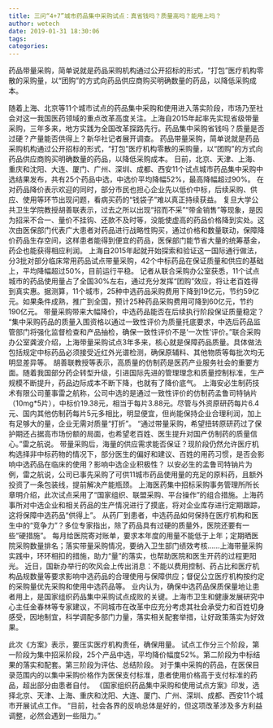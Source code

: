 ```yaml
---
title: 三问“4+7”城市药品集中采购试点：真省钱吗？质量高吗？能用上吗？
author: wetech
date: 2019-01-31 18:30:06
tags: 
categories: 
---
```

药品带量采购，简单说就是药品采购机构通过公开招标的形式，“打包”医疗机构零散的采购量，以“团购”的方式向药品供应商购买明确数量的药品，以降低采购成本。
<!-- more -->
随着上海、北京等11个城市试点的药品集中采购和使用进入落实阶段，市场乃至社会对这一我国医药领域的重点改革高度关注。上海自2015年起率先实现省级带量采购，三年多来，地方实践为全国改革探路先行。药品集中采购省钱吗？质量是否过硬？产量能否供得上？新华社记者展开调查。
药品带量采购，简单说就是药品采购机构通过公开招标的形式，“打包”医疗机构零散的采购量，以“团购”的方式向药品供应商购买明确数量的药品，以降低采购成本。
日前，北京、天津、上海、重庆和沈阳、大连、厦门、广州、深圳、成都、西安11个试点城市药品集中采购中选结果发布，共有25个药品中选，中选价平均降幅52%，最高降幅超过90%。
在对药品降价表示欢迎的同时，部分市民也担心企业先以低价中标，后续采购、供应、使用等环节出现问题，看病买药的“钱袋子”难以真正持续获益。
复旦大学公共卫生学院教授胡善联表示，过去之所以出现“招而不采”“带金销售”等现象，是因为招采不合一、量价不挂钩、还款不及时等，没能使虚高的药品价格降到实处。这次由医保部门代表广大患者对药品进行战略性购买，通过价格和数量联动，保障降价药品生存空间，这样患者能得到便宜的药品，医保部门能节省大量的统筹基金，药企也能获得相应利润。
上海自2015年起就开始探索和验证这一国际通行做法，分3批对部分临床常用药品试点带量采购，42个中标药品在保证质量和供应的基础上，平均降幅超过50%，目前运行平稳。
记者从联合采购办公室获悉，11个试点城市的药品使用量占了全国30%左右，通过充分发挥“团购”效应，将让老百姓得到真实惠。据测算，11个城市，25种中选药品采购费用下降到19亿元，节约59亿元。如果条件成熟，推广到全国，预计25种药品采购费用可降到60亿元，节约190亿元。
带量采购带来大幅降价，中选药品能否在后续执行阶段保证质量稳定？
“集中采购药品的质量入围资格以通过一致性评价为质量托底要求，中选后药品监管部门将强化监督检查和产品抽检，确保一致性评价不是‘一次性’评价。”联合采购办公室龚波介绍，上海带量采购试点3年多来，核心就是保障药品质量。具体做法包括规定中标药品必须接受近红外光谱检测，确保原辅料、其他物质等每批次均无明显差异等。
胡善联教授等表示，高质量的仿制药是医药产业服务社会的重要方面。随着我国部分药企转型升级，引进国际先进的管理理念和质量控制标准，生产规模不断提升，药品边际成本不断下降，也就有了降价底气。
上海安必生制药技术有限公司董事雷之航称，公司中选的是通过一致性评价的仿制药孟鲁司特钠片（10mg*5片），中标价19.38元，相当于每片3.88元。尽管与外资原研药每片6.4元、国内其他仿制药每片5元多相比，明显便宜，但尚能保持企业合理利润，加上有足够大的量，企业无需对质量“打折”。
“通过带量采购，希望扭转原研药过了保护期还占据高市场份额的局面，也希望老百姓、医生提升对国产仿制药的质量信心。”雷之航说。
带量采购后，海量的供应需求能否保证？现阶段仍然允许医疗机构选择非中标药物的情况下，部分医生的偏好和建议、百姓的用药习惯，是否会影响中选药品在临床的使用？影响中选企业积极性？
以安必生的孟鲁司特钠片为例，雷之航说，公司已事先采购了可供11城市药品使用量的充足的原料药，且额外投资了一条包装线，提前解决产能瓶颈。
上海医药集中招标采购事务管理所所长章明介绍，此次试点采用了“国家组织、联盟采购、平台操作”的组合措施。上海药事所对中选企业和相关药品的生产情况进行了摸底，将对企业库存进行定期跟踪，这将保障中选药品“供得上”。
从药厂到患者，中选药品如何保持在医疗机构和医生中的“竞争力”？多位专家指出，除了药品具有过硬的质量外，医院还要有一些“硬措施”。
每月给医院寄对账单，要求本年度的用量不能低于上年；定期晒医院采购数量排名；落实带量采购情况，要纳入卫生部门绩效考核……上海带量采购实践中，环环相扣的措施，助力“量”的落实，也帮助医院和医生开药的过程更阳光。
近日，国新办举行的吹风会上传出消息：不能以费用控制、药占比和医疗机构品规数量等要求影响中选药品的合理使用与保障供应；督促公立医疗机构按约定的采购量优先采购和使用中选药品等。
业内认为，确保中选药品保质保量地让患者用上，是国家组织药品集中采购试点成败的关键。上海市卫生和健康发展研究中心主任金春林等专家建议，不同城市在改革中应充分考虑其社会承受力和百姓切身感受，因地制宜，科学调配多部门力量，落实相关配套举措，让好政策落实为好效果。
 
 
此次《方案》表示，要压实医疗机构责任，确保用量。
试点工作分三个阶段，第一阶段为集中招采阶段，25个产品中选，平均降价幅度52%。第二阶段为中标结果的落实和配套。第三阶段为评估、总结阶段。
对于集中采购的药品，在医保目录范围内的以集中采购价格作为医保支付标准，患者使用价格高于支付标准的药品，超出部分由患者自付。
《国家组织药品集中采购和使用试点方案》印发，选择北京、天津、上海、重庆和沈阳、大连、厦门、广州、深圳、成都、西安11个城市开展试点工作。
“目前，社会各界的反响总体是好的，但这项改革涉及多方利益调整，必然会遇到一些阻力。”
